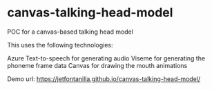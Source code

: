 # canvas-talking-head-model
POC for a canvas-based talking head model

This uses the following technologies:

Azure Text-to-speech for generating audio
Viseme for generating the phoneme frame data
Canvas for drawing the mouth animations

Demo url:
https://jetfontanilla.github.io/canvas-talking-head-model/
